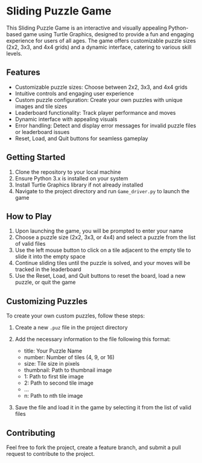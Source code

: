 # Sliding Puzzle Game

This Sliding Puzzle Game is an interactive and visually appealing Python-based game using Turtle Graphics, designed to provide a fun and engaging experience for users of all ages. The game offers customizable puzzle sizes (2x2, 3x3, and 4x4 grids) and a dynamic interface, catering to various skill levels.

## Features

- Customizable puzzle sizes: Choose between 2x2, 3x3, and 4x4 grids
- Intuitive controls and engaging user experience
- Custom puzzle configuration: Create your own puzzles with unique images and tile sizes
- Leaderboard functionality: Track player performance and moves
- Dynamic interface with appealing visuals
- Error handling: Detect and display error messages for invalid puzzle files or leaderboard issues
- Reset, Load, and Quit buttons for seamless gameplay

## Getting Started

1. Clone the repository to your local machine
2. Ensure Python 3.x is installed on your system
3. Install Turtle Graphics library if not already installed
4. Navigate to the project directory and run `Game_driver.py` to launch the game

## How to Play

1. Upon launching the game, you will be prompted to enter your name
2. Choose a puzzle size (2x2, 3x3, or 4x4) and select a puzzle from the list of valid files
3. Use the left mouse button to click on a tile adjacent to the empty tile to slide it into the empty space
4. Continue sliding tiles until the puzzle is solved, and your moves will be tracked in the leaderboard
5. Use the Reset, Load, and Quit buttons to reset the board, load a new puzzle, or quit the game

## Customizing Puzzles

To create your own custom puzzles, follow these steps:

1. Create a new `.puz` file in the project directory
2. Add the necessary information to the file following this format:

   - title: Your Puzzle Name
   - number: Number of tiles (4, 9, or 16)
   - size: Tile size in pixels
   - thumbnail: Path to thumbnail image
   - 1: Path to first tile image
   - 2: Path to second tile image
   - ...
   - n: Path to nth tile image

3. Save the file and load it in the game by selecting it from the list of valid files

## Contributing

Feel free to fork the project, create a feature branch, and submit a pull request to contribute to the project.
